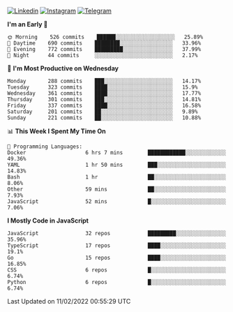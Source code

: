[![Linkedin](https://img.shields.io/badge/-Archie-blue?style=flat-square&labelColor=gray&logo=Linkedin&logoColor=white&link=https://www.linkedin.com/in/archisdi)](https://www.linkedin.com/in/archisdi)
[![Instagram](https://img.shields.io/badge/-@archisdi-orange?style=flat-square&labelColor=gray&logo=Instagram&logoColor=white&link=https://www.instagram.com/archisdi)](https://www.instagram.com/archisdi)
[![Telegram](https://img.shields.io/badge/-aai-informational?style=flat-square&labelColor=gray&logo=telegram&logoColor=white&link=https://t.me/archisdi)](https://t.me/archisdi)

<!--START_SECTION:waka-->
**I'm an Early 🐤** 

```text
🌞 Morning    526 commits    ██████░░░░░░░░░░░░░░░░░░░   25.89% 
🌆 Daytime    690 commits    ████████░░░░░░░░░░░░░░░░░   33.96% 
🌃 Evening    772 commits    █████████░░░░░░░░░░░░░░░░   37.99% 
🌙 Night      44 commits     ░░░░░░░░░░░░░░░░░░░░░░░░░   2.17%

```
📅 **I'm Most Productive on Wednesday** 

```text
Monday       288 commits    ███░░░░░░░░░░░░░░░░░░░░░░   14.17% 
Tuesday      323 commits    ████░░░░░░░░░░░░░░░░░░░░░   15.9% 
Wednesday    361 commits    ████░░░░░░░░░░░░░░░░░░░░░   17.77% 
Thursday     301 commits    ███░░░░░░░░░░░░░░░░░░░░░░   14.81% 
Friday       337 commits    ████░░░░░░░░░░░░░░░░░░░░░   16.58% 
Saturday     201 commits    ██░░░░░░░░░░░░░░░░░░░░░░░   9.89% 
Sunday       221 commits    ██░░░░░░░░░░░░░░░░░░░░░░░   10.88%

```


📊 **This Week I Spent My Time On** 

```text
💬 Programming Languages: 
Docker                   6 hrs 7 mins        ████████████░░░░░░░░░░░░░   49.36% 
YAML                     1 hr 50 mins        ███░░░░░░░░░░░░░░░░░░░░░░   14.83% 
Bash                     1 hr                ██░░░░░░░░░░░░░░░░░░░░░░░   8.06% 
Other                    59 mins             ██░░░░░░░░░░░░░░░░░░░░░░░   7.93% 
JavaScript               52 mins             █░░░░░░░░░░░░░░░░░░░░░░░░   7.06%

```

**I Mostly Code in JavaScript** 

```text
JavaScript               32 repos            █████████░░░░░░░░░░░░░░░░   35.96% 
TypeScript               17 repos            ████░░░░░░░░░░░░░░░░░░░░░   19.1% 
Go                       15 repos            ████░░░░░░░░░░░░░░░░░░░░░   16.85% 
CSS                      6 repos             █░░░░░░░░░░░░░░░░░░░░░░░░   6.74% 
Python                   6 repos             █░░░░░░░░░░░░░░░░░░░░░░░░   6.74%

```



 Last Updated on 11/02/2022 00:55:29 UTC
<!--END_SECTION:waka-->